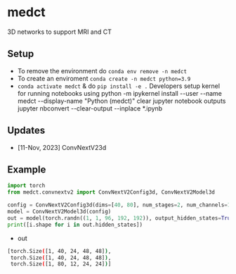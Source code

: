 # medct
3D networks to support MRI and CT 


## Setup 
- To remove the environment do `conda env remove -n medct`
- To create an enviroment `conda create -n medct python=3.9`
- `conda activate medct` & do `pip install -e .`
Developers setup kernel for running notebooks using python -m ipykernel install --user --name medct --display-name "Python (medct)"
clear jupyter notebook outputs jupyter nbconvert --clear-output --inplace *.ipynb


## Updates 
- [11-Nov, 2023] ConvNextV23d 


## Example 
```python
import torch 
from medct.convnextv2 import ConvNextV2Config3d, ConvNextV2Model3d

config = ConvNextV2Config3d(dims=[40, 80], num_stages=2, num_channels=1, image_size=(96, 192, 192), depths=[3, 3])
model = ConvNextV2Model3d(config)
out = model(torch.randn((1, 1, 96, 192, 192)), output_hidden_states=True)
print([i.shape for i in out.hidden_states])
```
- out
```bash
[torch.Size([1, 40, 24, 48, 48]), 
 torch.Size([1, 40, 24, 48, 48]), 
 torch.Size([1, 80, 12, 24, 24])]
```
